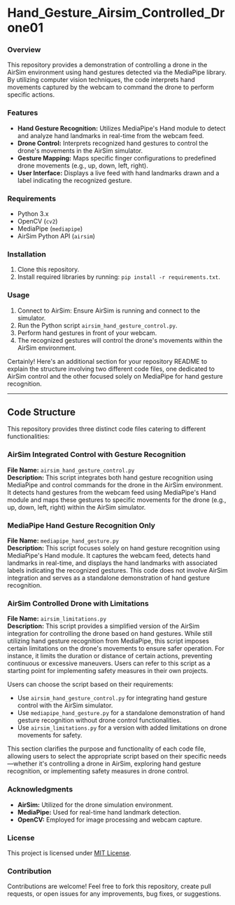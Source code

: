 # Hand_Gesture_Airsim_Controlled_Drone01

### Overview
This repository provides a demonstration of controlling a drone in the AirSim environment using hand gestures detected via the MediaPipe library. By utilizing computer vision techniques, the code interprets hand movements captured by the webcam to command the drone to perform specific actions.

### Features
- **Hand Gesture Recognition:** Utilizes MediaPipe's Hand module to detect and analyze hand landmarks in real-time from the webcam feed.
- **Drone Control:** Interprets recognized hand gestures to control the drone's movements in the AirSim simulator.
- **Gesture Mapping:** Maps specific finger configurations to predefined drone movements (e.g., up, down, left, right).
- **User Interface:** Displays a live feed with hand landmarks drawn and a label indicating the recognized gesture.

### Requirements
- Python 3.x
- OpenCV (`cv2`)
- MediaPipe (`mediapipe`)
- AirSim Python API (`airsim`)

### Installation
1. Clone this repository.
2. Install required libraries by running: `pip install -r requirements.txt`.

### Usage
1. Connect to AirSim: Ensure AirSim is running and connect to the simulator.
2. Run the Python script `airsim_hand_gesture_control.py`.
3. Perform hand gestures in front of your webcam.
4. The recognized gestures will control the drone's movements within the AirSim environment.

Certainly! Here's an additional section for your repository README to explain the structure involving two different code files, one dedicated to AirSim control and the other focused solely on MediaPipe for hand gesture recognition.

---

## Code Structure

This repository provides three distinct code files catering to different functionalities:

### AirSim Integrated Control with Gesture Recognition
**File Name:** `airsim_hand_gesture_control.py`  
**Description:** This script integrates both hand gesture recognition using MediaPipe and control commands for the drone in the AirSim environment. It detects hand gestures from the webcam feed using MediaPipe's Hand module and maps these gestures to specific movements for the drone (e.g., up, down, left, right) within the AirSim simulator.

### MediaPipe Hand Gesture Recognition Only
**File Name:** `mediapipe_hand_gesture.py`  
**Description:** This script focuses solely on hand gesture recognition using MediaPipe's Hand module. It captures the webcam feed, detects hand landmarks in real-time, and displays the hand landmarks with associated labels indicating the recognized gestures. This code does not involve AirSim integration and serves as a standalone demonstration of hand gesture recognition.

### AirSim Controlled Drone with Limitations
**File Name:** `airsim_limitations.py`  
**Description:** This script provides a simplified version of the AirSim integration for controlling the drone based on hand gestures. While still utilizing hand gesture recognition from MediaPipe, this script imposes certain limitations on the drone's movements to ensure safer operation. For instance, it limits the duration or distance of certain actions, preventing continuous or excessive maneuvers. Users can refer to this script as a starting point for implementing safety measures in their own projects.

Users can choose the script based on their requirements:

- Use `airsim_hand_gesture_control.py` for integrating hand gesture control with the AirSim simulator.
- Use `mediapipe_hand_gesture.py` for a standalone demonstration of hand gesture recognition without drone control functionalities.
- Use `airsim_limitations.py` for a version with added limitations on drone movements for safety.

This section clarifies the purpose and functionality of each code file, allowing users to select the appropriate script based on their specific needs—whether it's controlling a drone in AirSim, exploring hand gesture recognition, or implementing safety measures in drone control.

### Acknowledgments
- **AirSim:** Utilized for the drone simulation environment.
- **MediaPipe:** Used for real-time hand landmark detection.
- **OpenCV:** Employed for image processing and webcam capture.

### License
This project is licensed under [MIT License](LICENSE).

### Contribution
Contributions are welcome! Feel free to fork this repository, create pull requests, or open issues for any improvements, bug fixes, or suggestions.

